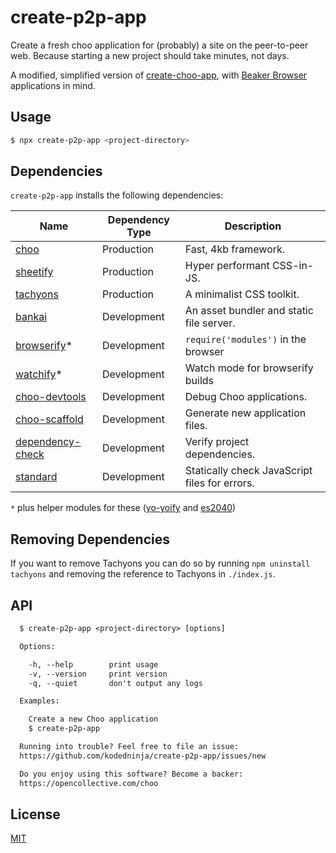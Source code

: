 # create-p2p-app

Create a fresh choo application for (probably) a site on the peer-to-peer web. Because starting a new project should take
minutes, not days.

A modified, simplified version of [create-choo-app](https://github.com/choojs/create-choo-app), with [Beaker Browser](https://beakerbrowser.com) applications in mind.

## Usage
```sh
$ npx create-p2p-app <project-directory>
```

## Dependencies
`create-p2p-app` installs the following dependencies:

Name                                                                 | Dependency Type | Description |
---------------------------------------------------------------------|-----------------|-------------|
[choo](https://github.com/choojs/choo)                               | Production      | Fast, 4kb framework.
[sheetify](https://github.com/stackcss/sheetify/)                    | Production      | Hyper performant CSS-in-JS.
[tachyons](http://tachyons.io/)                                      | Production      | A minimalist CSS toolkit.
[bankai](https://github.com/choojs/bankai)                           | Development     | An asset bundler and static file server.
[browserify](https://github.com/browserify/browserify)*              | Development     | `require('modules')` in the browser                        
[watchify](https://github.com/browserify/watchify)*                  | Development     | Watch mode for browserify builds
[choo-devtools](https://github.com/choojs/choo-devtools)             | Development     | Debug Choo applications.
[choo-scaffold](https://github.com/choojs/choo-scaffold)             | Development     | Generate new application files.
[dependency-check](https://github.com/maxogden/dependency-check)     | Development     | Verify project dependencies.
[standard](https://standardjs.com/)                                  | Development     | Statically check JavaScript files for errors.

`*` plus helper modules for these ([yo-yoify](https://github.com/shama/yo-yoify) and [es2040](https://github.com/ahdinosaur/es2040))

## Removing Dependencies

If you want to remove Tachyons you can do so by running `npm uninstall tachyons` and removing the reference to Tachyons in `./index.js`.

## API
```txt
  $ create-p2p-app <project-directory> [options]

  Options:

    -h, --help        print usage
    -v, --version     print version
    -q, --quiet       don't output any logs

  Examples:

    Create a new Choo application
    $ create-p2p-app

  Running into trouble? Feel free to file an issue:
  https://github.com/kodedninja/create-p2p-app/issues/new

  Do you enjoy using this software? Become a backer:
  https://opencollective.com/choo
```

## License
[MIT](https://tldrlegal.com/license/mit-license)
